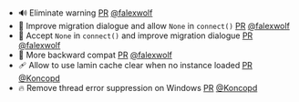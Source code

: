 - 🔊 Eliminate warning [PR](https://github.com/laminlabs/lamindb/pull/2359) [@falexwolf](https://github.com/falexwolf)
- 🚸 Improve migration dialogue and allow `None` in `connect()` [PR](https://github.com/laminlabs/lamindb/pull/2357) [@falexwolf](https://github.com/falexwolf)
- 🚸 Accept `None` in `connect()` and improve migration dialogue [PR](https://github.com/laminlabs/lamindb-setup/pull/947) [@falexwolf](https://github.com/falexwolf)
- 🚸 More backward compat [PR](https://github.com/laminlabs/lamindb/pull/2355) [@falexwolf](https://github.com/falexwolf)
- 🩹 Allow to use lamin cache clear when no instance loaded [PR](https://github.com/laminlabs/lamindb-setup/pull/945) [@Koncopd](https://github.com/Koncopd)
- 🔥 Remove thread error suppression on Windows [PR](https://github.com/laminlabs/lamindb-setup/pull/944) [@Koncopd](https://github.com/Koncopd)
